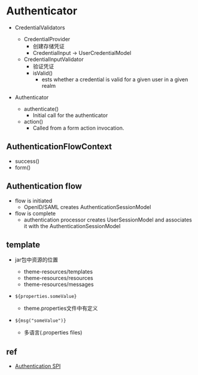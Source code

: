 # Authenticator
+ CredentialValidators
    + CredentialProvider
        + 创建存储凭证
        + CredentialInput -> UserCredentialModel
    + CredentialInputValidator
        + 验证凭证
        + isValid()
            + ests whether a credential is valid for a given user in a given realm

+ Authenticator
    + authenticate()
        + Initial call for the authenticator
    + action()
        +  Called from a form action invocation.

## AuthenticationFlowContext 
+ success()
+ form()


## Authentication flow
+ flow is initiated
    + OpenID/SAML creates AuthenticationSessionModel
+ flow is complete
    + authentication processor creates UserSessionModel and associates it with the AuthenticationSessionModel


## template
+ jar包中资源的位置 
    + theme-resources/templates
    + theme-resources/resources
    + theme-resources/messages
+ `${properties.someValue}`
    +  theme.properties文件中有定义

+ `${msg("someValue")}`
    + 多语言(.properties files)
    

## ref
+ [Authentication SPI](https://www.keycloak.org/docs/latest/server_development/#_auth_spi)